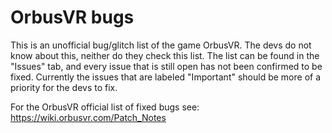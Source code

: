 # OrbusVR bugs
This is an unofficial bug/glitch list of the game OrbusVR. The devs do not know about this, neither do they check this list.
The list can be found in the "Issues" tab, and every issue that is still open has not been confirmed to be fixed. Currently
the issues that are labeled "Important" should be more of a priority for the devs to fix.

For the OrbusVR official list of fixed bugs see: https://wiki.orbusvr.com/Patch_Notes
